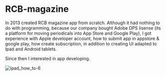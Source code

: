 # RCB-magazine

In 2013 created RCB magazine app from scratch. Although it had nothing to do with programming, because our company bought Adobe DPS lisense (its a platform for moving periodicals into App Store and Google Play), I got experience with Apple developer account, how to submit app in appstore & google play, how create subscription, in addition to creating UI adapted to Ipad and Android tablets.

Since then I interested in app developing.

![ipad_how_to-6](https://cloud.githubusercontent.com/assets/23110283/22863336/458133b4-f14f-11e6-99a4-8784a58cac1d.png)
